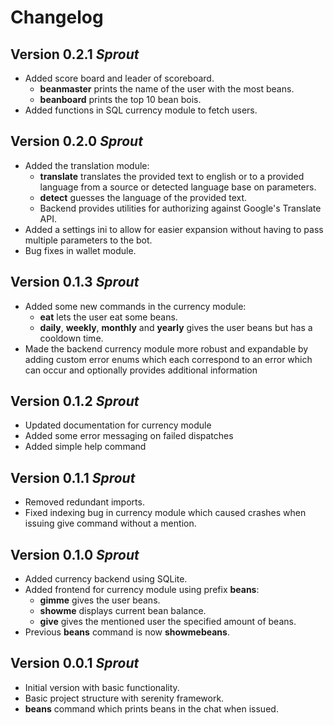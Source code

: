 # Changelog

## Version 0.2.1 *Sprout*
* Added score board and leader of scoreboard.
    * **beanmaster** prints the name of the user with the most beans.
    * **beanboard** prints the top 10 bean bois.
* Added functions in SQL currency module to fetch users. 

## Version 0.2.0 *Sprout*
* Added the translation module:
    * **translate** translates the provided text to english or to a provided language from a source or detected language base on parameters.
    * **detect** guesses the language of the provided text.
    * Backend provides utilities for authorizing against Google's Translate API.
* Added a settings ini to allow for easier expansion without having to pass multiple parameters to the bot.
* Bug fixes in wallet module.

## Version 0.1.3 *Sprout*
* Added some new commands in the currency module:
    * **eat** lets the user eat some beans.
    * **daily**, **weekly**, **monthly** and **yearly** gives the user beans but has a cooldown time.
* Made the backend currency module more robust and expandable by adding custom error enums which each correspond to an error which can occur and optionally provides additional information

## Version 0.1.2 *Sprout*
* Updated documentation for currency module
* Added some error messaging on failed dispatches
* Added simple help command

## Version 0.1.1 *Sprout*
* Removed redundant imports.
* Fixed indexing bug in currency module which caused crashes when issuing give command without a mention.

## Version 0.1.0 *Sprout*
* Added currency backend using SQLite.
* Added frontend for currency module using prefix **beans**:
    * **gimme** gives the user beans.
    * **showme** displays current bean balance.
    * **give** gives the mentioned user the specified amount of beans.
* Previous **beans** command is now **showmebeans**.

## Version 0.0.1 *Sprout*
* Initial version with basic functionality.
* Basic project structure with serenity framework.
* **beans** command which prints beans in the chat when issued.
